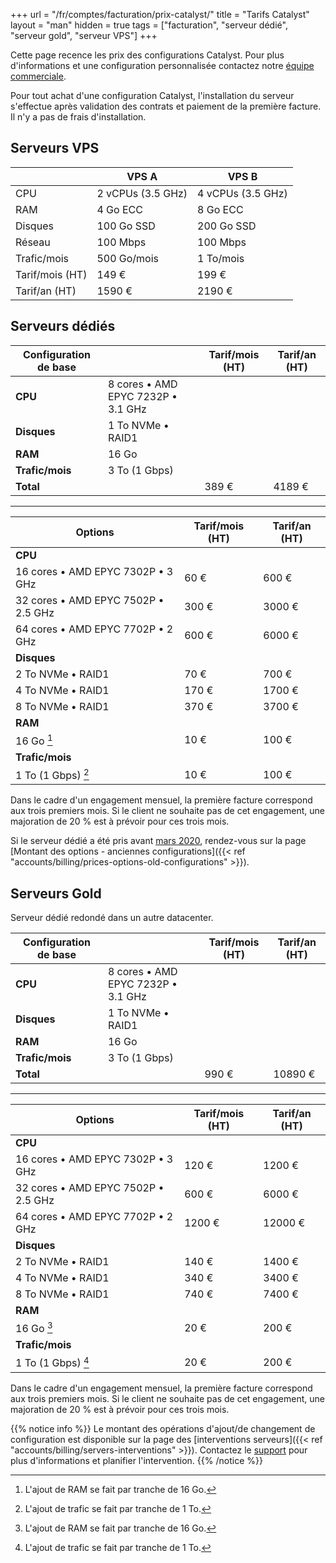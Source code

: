 +++
url = "/fr/comptes/facturation/prix-catalyst/"
title = "Tarifs Catalyst"
layout = "man"
hidden = true
tags = ["facturation", "serveur dédié", "serveur gold", "serveur VPS"]
+++

Cette page recence les prix des configurations Catalyst. Pour plus d'informations et une configuration personnalisée contactez notre [équipe commerciale](https://www.alwaysdata.com/fr/catalyst/).

Pour tout achat d'une configuration Catalyst, l'installation du serveur s'effectue après validation des contrats et paiement de la première facture. Il n'y a pas de frais d'installation.

## Serveurs VPS

|                 | VPS A             | VPS B             |
| --------------- | ----------------- | ----------------- |
| CPU             | 2 vCPUs (3.5 GHz) | 4 vCPUs (3.5 GHz) |
| RAM             | 4 Go ECC          | 8 Go ECC          |
| Disques         | 100 Go SSD        | 200 Go SSD        |
| Réseau          | 100 Mbps          | 100 Mbps          |
| Trafic/mois     | 500 Go/mois       | 1 To/mois         |
| Tarif/mois (HT) | 149 €             | 199 €             |
| Tarif/an (HT)   | 1590 €            | 2190 €            |

## Serveurs dédiés

| Configuration de base |                                    | Tarif/mois (HT) | Tarif/an (HT) |
| --------------------- | ---------------------------------- | --------------- | ------------- |
| **CPU**               | 8 cores • AMD EPYC 7232P • 3.1 GHz |                 |               |
| **Disques**           | 1 To NVMe • RAID1                  |                 |               |
| **RAM**               | 16 Go                              |                 |               |
| **Trafic/mois**       | 3 To (1 Gbps)                      |                 |               |
| **Total**             |                                    | 389 €           | 4189 €        |

---

| Options                             | Tarif/mois (HT) | Tarif/an (HT) |
| ----------------------------------- | --------------- | ------------- |
| **CPU**                             |                 |               |
| 16 cores • AMD EPYC 7302P • 3 GHz   | 60 €            | 600 €         |
| 32 cores • AMD EPYC 7502P • 2.5 GHz | 300 €           | 3000 €        |
| 64 cores • AMD EPYC 7702P • 2 GHz   | 600 €           | 6000 €        |
| **Disques**                         |                 |               |
| 2 To NVMe • RAID1                   | 70 €            | 700 €         |
| 4 To NVMe • RAID1                   | 170 €           | 1700 €        |
| 8 To NVMe • RAID1                   | 370 €           | 3700 €        |
| **RAM**                             |                 |               |
| 16 Go [^1]                          | 10 €            | 100 €         |
| **Trafic/mois**                     |                 |               |
| 1 To (1 Gbps) [^2]                  | 10 €            | 100 €         |

Dans le cadre d'un engagement mensuel, la première facture correspond aux trois premiers mois. Si le client ne souhaite pas de cet engagement, une majoration de 20 % est à prévoir pour ces trois mois.

Si le serveur dédié a été pris avant [mars 2020](https://blog.alwaysdata.com/fr/2020/03/03/harderware-better-faster-stronger/), rendez-vous sur la page [Montant des options - anciennes configurations]({{< ref "accounts/billing/prices-options-old-configurations" >}}).

## Serveurs Gold

Serveur dédié redondé dans un autre datacenter.

| Configuration de base |                                    | Tarif/mois (HT) | Tarif/an (HT) |
| --------------------- | ---------------------------------- | --------------- | ------------- |
| **CPU**               | 8 cores • AMD EPYC 7232P • 3.1 GHz |                 |               |
| **Disques**           | 1 To NVMe • RAID1                  |                 |               |
| **RAM**               | 16 Go                              |                 |               |
| **Trafic/mois**       | 3 To (1 Gbps)                      |                 |               |
| **Total**             |                                    | 990 €           | 10890 €       |

---

| Options                             | Tarif/mois (HT) | Tarif/an (HT) |
| ----------------------------------- | --------------- | ------------- |
| **CPU**                             |                 |               |
| 16 cores • AMD EPYC 7302P • 3 GHz   | 120 €           | 1200 €        |
| 32 cores • AMD EPYC 7502P • 2.5 GHz | 600 €           | 6000 €        |
| 64 cores • AMD EPYC 7702P • 2 GHz   | 1200 €          | 12000 €       |
| **Disques**                         |                 |               |
| 2 To NVMe • RAID1                   | 140 €           | 1400 €        |
| 4 To NVMe • RAID1                   | 340 €           | 3400 €        |
| 8 To NVMe • RAID1                   | 740 €           | 7400 €        |
| **RAM**                             |                 |               |
| 16 Go [^1]                          | 20 €            | 200 €         |
| **Trafic/mois**                     |                 |               |
| 1 To (1 Gbps) [^2]                  | 20 €            | 200 €         |

Dans le cadre d'un engagement mensuel, la première facture correspond aux trois premiers mois. Si le client ne souhaite pas de cet engagement, une majoration de 20 % est à prévoir pour ces trois mois.

{{% notice info %}}
Le montant des opérations d'ajout/de changement de configuration est disponible sur la page des [interventions serveurs]({{< ref "accounts/billing/servers-interventions" >}}). Contactez le [support](https://admin.alwaysdata.com/support/add/) pour plus d'informations et planifier l'intervention.
{{% /notice %}}

[^1]: L'ajout de RAM se fait par tranche de 16 Go. 
[^2]: L'ajout de trafic se fait par tranche de 1 To.
